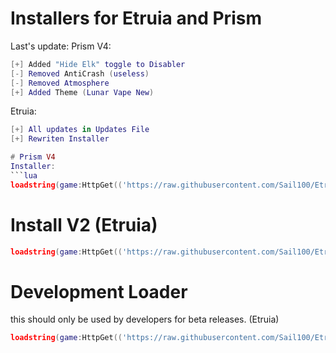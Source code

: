 # Installers for Etruia and Prism

Last's update:
Prism V4:
```lua
[+] Added "Hide Elk" toggle to Disabler 
[-] Removed AntiCrash (useless)
[-] Removed Atmosphere 
[+] Added Theme (Lunar Vape New)
```

Etruia:
```lua
[+] All updates in Updates File
[+] Rewriten Installer

# Prism V4
Installer:
```lua
loadstring(game:HttpGet(('https://raw.githubusercontent.com/Sail100/EtruiaConfigStorage/main/PrismInstaller/installer.lua')))()
```

# Install V2 (Etruia)

```lua
loadstring(game:HttpGet(('https://raw.githubusercontent.com/Sail100/EtruiaConfigStorage/main/etruiav2/Install.lua')))()

```
# Development Loader
this should only be used by developers for beta releases. (Etruia)

```lua
loadstring(game:HttpGet(('https://raw.githubusercontent.com/Sail100/EtruiaConfigStorage/main/EtruiaDevelopment/loader.lua')))()
```

